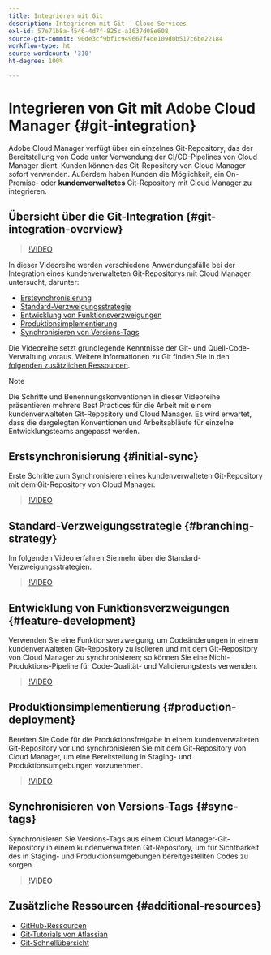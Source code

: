 ```yaml
---
title: Integrieren mit Git
description: Integrieren mit Git – Cloud Services
exl-id: 57e71b8a-4546-4d7f-825c-a1637d08e608
source-git-commit: 90de3cf9bf1c949667f4de109d0b517c6be22184
workflow-type: ht
source-wordcount: '310'
ht-degree: 100%

---
```


# Integrieren von Git mit Adobe Cloud Manager {#git-integration}

Adobe Cloud Manager verfügt über ein einzelnes Git-Repository, das der Bereitstellung von Code unter Verwendung der CI/CD-Pipelines von Cloud Manager dient. Kunden können das Git-Repository von Cloud Manager sofort verwenden. Außerdem haben Kunden die Möglichkeit, ein On-Premise- oder **kundenverwaltetes** Git-Repository mit Cloud Manager zu integrieren.

## Übersicht über die Git-Integration {#git-integration-overview}

>[!VIDEO](https://video.tv.adobe.com/v/28710/)

In dieser Videoreihe werden verschiedene Anwendungsfälle bei der Integration eines kundenverwalteten Git-Repositorys mit Cloud Manager untersucht, darunter:

* [Erstsynchronisierung](#initial-sync)
* [Standard-Verzweigungsstrategie](#branching-strategy)
* [Entwicklung von Funktionsverzweigungen](#feature-development)
* [Produktionsimplementierung](#production-deployment)
* [Synchronisieren von Versions-Tags](#sync-tags)

Die Videoreihe setzt grundlegende Kenntnisse der Git- und Quell-Code-Verwaltung voraus. Weitere Informationen zu Git finden Sie in den [folgenden zusätzlichen Ressourcen](#additional-resources).

>[!NOTE]
>
>Die Schritte und Benennungskonventionen in dieser Videoreihe präsentieren mehrere Best Practices für die Arbeit mit einem kundenverwalteten Git-Repository und Cloud Manager. Es wird erwartet, dass die dargelegten Konventionen und Arbeitsabläufe für einzelne Entwicklungsteams angepasst werden.

## Erstsynchronisierung {#initial-sync}

Erste Schritte zum Synchronisieren eines kundenverwalteten Git-Repository mit dem Git-Repository von Cloud Manager.

>[!VIDEO](https://video.tv.adobe.com/v/28711/?quality=12)

## Standard-Verzweigungsstrategie {#branching-strategy}

Im folgenden Video erfahren Sie mehr über die Standard-Verzweigungsstrategien.

>[!VIDEO](https://video.tv.adobe.com/v/28712/?quality=12)

## Entwicklung von Funktionsverzweigungen {#feature-development}

Verwenden Sie eine Funktionsverzweigung, um Codeänderungen in einem kundenverwalteten Git-Repository zu isolieren und mit dem Git-Repository von Cloud Manager zu synchronisieren; so können Sie eine Nicht-Produktions-Pipeline für Code-Qualität- und Validierungstests verwenden.

>[!VIDEO](https://video.tv.adobe.com/v/28723/?quality=12)

## Produktionsimplementierung {#production-deployment}

Bereiten Sie Code für die Produktionsfreigabe in einem kundenverwalteten Git-Repository vor und synchronisieren Sie mit dem Git-Repository von Cloud Manager, um eine Bereitstellung in Staging- und Produktionsumgebungen vorzunehmen.

>[!VIDEO](https://video.tv.adobe.com/v/28724/?quality=12)

## Synchronisieren von Versions-Tags {#sync-tags}

Synchronisieren Sie Versions-Tags aus einem Cloud Manager-Git-Repository in einem kundenverwalteten Git-Repository, um für Sichtbarkeit des in Staging- und Produktionsumgebungen bereitgestellten Codes zu sorgen.

>[!VIDEO](https://video.tv.adobe.com/v/28725/?quality=12)

## Zusätzliche Ressourcen {#additional-resources}

* [GitHub-Ressourcen](https://try.github.io)
* [Git-Tutorials von Atlassian](https://www.atlassian.com/git/tutorials/what-is-version-control)
* [Git-Schnellübersicht](https://education.github.com/git-cheat-sheet-education.pdf)
